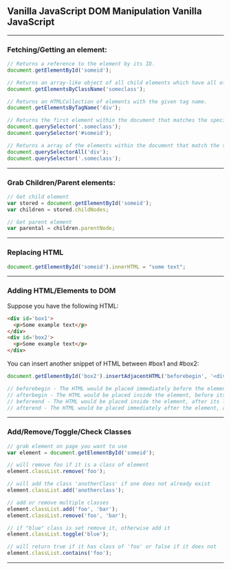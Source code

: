 ## Vanilla JavaScript DOM Manipulation Vanilla JavaScript

----------------------------------------------------------

### Fetching/Getting an element:

```javascript
// Returns a reference to the element by its ID.
document.getElementById('someid');

// Returns an array-like object of all child elements which have all of the given class names.
document.getElementsByClassName('someclass');

// Returns an HTMLCollection of elements with the given tag name.
document.getElementsByTagName('div');

// Returns the first element within the document that matches the specified group of selectors.
document.querySelector('.someclass');
document.querySelector('#someid');

// Returns a array of the elements within the document that match the specified group of selectors.
document.querySelectorAll('div');
document.querySelector('.someclass');
```

----------------------------------------------------------

### Grab Children/Parent elements:


```javascript
// Get child element
var stored = document.getElementById('someid');
var children = stored.childNodes;

// Get parent element
var parental = children.parentNode;
```

----------------------------------------------------------

### Replacing HTML

```javascript
document.getElementById('someid').innerHTML = "some text";
```

----------------------------------------------------------


### Adding HTML/Elements to DOM

Suppose you have the following HTML:
```html
<div id='box1'>
  <p>Some example text</p>
</div>
<div id='box2'>
  <p>Some example text</p>
</div>
```
You can insert another snippet of HTML between #box1 and #box2:
```javascript
document.getElementById('box2').insertAdjacentHTML('beforebegin', '<div><p>This gets inserted.</p></div>');

// beforebegin - The HTML would be placed immediately before the element, as a sibling.
// afterbegin - The HTML would be placed inside the element, before its first child.
// beforeend - The HTML would be placed inside the element, after its last child.
// afterend - The HTML would be placed immediately after the element, as a sibling.
```

----------------------------------------------------------

### Add/Remove/Toggle/Check Classes

```javascript
// grab element on page you want to use
var element = document.getElementById('someid');

// will remove foo if it is a class of element
element.classList.remove('foo');

// will add the class 'anotherClass' if one does not already exist
element.classList.add('anotherclass');

// add or remove multiple classes
element.classList.add('foo', 'bar');
element.classList.remove('foo', 'bar');

// if "blue" class is set remove it, otherwise add it
element.classList.toggle('blue');

// will return true if it has class of 'foo' or false if it does not
element.classList.contains('foo');
```

----------------------------------------------------------